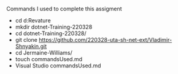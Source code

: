 Commands I used to complete this assigment

 - cd d:Revature
 - mkdir dotnet-Training-220328
 - cd dotnet-Training-220328/
 - git clone https://github.com/220328-uta-sh-net-ext/Vladimir-Shnyakin.git
 - cd Jermaine-Williams/
 - touch commandsUsed.md
 - Visual Studio commandsUsed.md